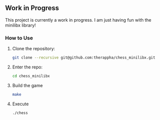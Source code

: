 
## Work in Progress

This project is currently a work in progress.
I am just having fun with the minilibx library!

### How to Use

1. Clone the repository:
   ```bash
   git clone --recursive git@github.com:therappha/chess_minilibx.git

2. Enter the repo:
	```bash
	cd chess_minilibx
3. Build the game
	```bash
	make
4. Execute
	```bash
	./chess

